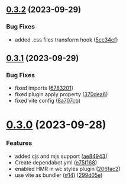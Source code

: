 ## [0.3.2](https://github.com/pedroporto/vite-plugin-vue-wc-styles/compare/v0.3.1...v0.3.2) (2023-09-29)


### Bug Fixes

* added .css files transform hook ([5cc34cf](https://github.com/pedroporto/vite-plugin-vue-wc-styles/commit/5cc34cfdd76284373b7d07ee1e271b59276714ed))

## [0.3.1](https://github.com/pedroporto/vite-plugin-vue-wc-styles/compare/v0.3.0...v0.3.1) (2023-09-29)


### Bug Fixes

* fixed imports ([6783201](https://github.com/pedroporto/vite-plugin-vue-wc-styles/commit/678320109fd69d0b21efcfc0a636228144b428f5))
* fixed plugin apply property ([370dea6](https://github.com/pedroporto/vite-plugin-vue-wc-styles/commit/370dea624c0c3627a9a2e5cdffd3c30fb74d0373))
* fixed vite config ([8a707cb](https://github.com/pedroporto/vite-plugin-vue-wc-styles/commit/8a707cb1da052f98bcbc0d6291f35e2fa04e52c3))

# [0.3.0](https://github.com/pedroporto/vite-plugin-vue-wc-styles/compare/v0.2.2...v0.3.0) (2023-09-28)


### Features

* added cjs and mjs support ([ae84943](https://github.com/pedroporto/vite-plugin-vue-wc-styles/commit/ae84943718daf21d19292eb7abc77af680a2a001))
* Create dependabot.yml ([e75f168](https://github.com/pedroporto/vite-plugin-vue-wc-styles/commit/e75f168037d30542da88a8e0360a4085df8e94fc))
* enabled HMR in wc styles plugin ([206fac2](https://github.com/pedroporto/vite-plugin-vue-wc-styles/commit/206fac2e3c4e0c70e2792ceb3dfa38964711c872))
* use vite as bundler ([#14](https://github.com/pedroporto/vite-plugin-vue-wc-styles/issues/14)) ([299d05e](https://github.com/pedroporto/vite-plugin-vue-wc-styles/commit/299d05ebe95232de60096f47bd47714eb839c0da))
